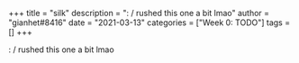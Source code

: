+++
title = "silk"
description = ": / rushed this one a bit lmao"
author = "gianhet#8416"
date = "2021-03-13"
categories = ["Week 0: TODO"]
tags = []
+++

: /
rushed this one a bit lmao

